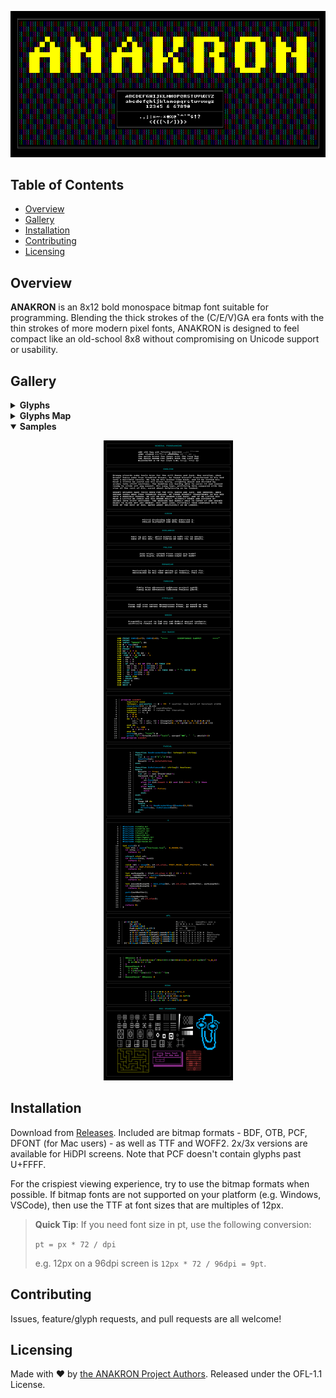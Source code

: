<div align="center">

![anakron](img/header.png)

</div>

## Table of Contents

- [Overview](#overview)
- [Gallery](#gallery)
- [Installation](#installation)
- [Contributing](#contributing)
- [Licensing](#licensing)

## Overview

**ANAKRON** is an 8x12 bold monospace bitmap font suitable for programming.
Blending the thick strokes of the (C/E/V)GA era fonts with the thin strokes of
more modern pixel fonts, ANAKRON is designed to feel compact like an old-school
8x8 without compromising on Unicode support or usability.

## Gallery

<details>
<summary><strong>Glyphs</strong></summary>
<div align="center">

![ANAKRON glyphs](./img/chars.png)

</div>
</details>

<details>
<summary><strong>Glyphs Map</strong></summary>
<div align="center">

![ANAKRON glyphs map](./img/map.png)

</div>
</details>

<details open>
<summary><strong>Samples</strong></summary>
<div align="center">

![ANAKRON samples](./img/sample.png)

</div>
</details>

## Installation

Download from [Releases](https://github.com/molarmanful/ANAKRON/releases).
Included are bitmap formats - BDF, OTB, PCF, DFONT (for Mac users) - as well as
TTF and WOFF2. 2x/3x versions are available for HiDPI screens. Note that PCF
doesn't contain glyphs past U+FFFF.

For the crispiest viewing experience, try to use the bitmap formats when
possible. If bitmap fonts are not supported on your platform (e.g. Windows,
VSCode), then use the TTF at font sizes that are multiples of 12px.

> **Quick Tip**: If you need font size in pt, use the following conversion:
>
> `pt = px * 72 / dpi`
>
> e.g. 12px on a 96dpi screen is `12px * 72 / 96dpi = 9pt`.

## Contributing

Issues, feature/glyph requests, and pull requests are all welcome!

## Licensing

Made with ♥ by [the ANAKRON Project Authors](AUTHORS). Released under the
OFL-1.1 License.
